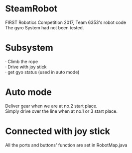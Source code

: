 # SteamRobot  
FIRST Robotics Competition 2017, Team 6353's robot code  
The gyro System had not been tested.  

# Subsystem  
· Climb the rope  
· Drive with joy stick  
· get gyo status (used in auto mode)  

# Auto mode  
Deliver gear when we are at no.2 start place.  
Simply drive over the line when at no.1 or 3 start place.  

# Connected with joy stick  
All the ports and buttons' function are set in RobotMap.java  
